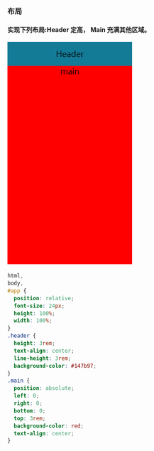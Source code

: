 ### 布局

#### 实现下列布局:Header 定高， Main 充满其他区域。

!["移动布局"](../images/buju.jpg "移动布局示例")

```css
html,
body,
#app {
  position: relative;
  font-size: 24px;
  height: 100%;
  width: 100%;
}
.header {
  height: 3rem;
  text-align: center;
  line-height: 3rem;
  background-color: #147b97;
}
.main {
  position: absolute;
  left: 0;
  right: 0;
  bottom: 0;
  top: 3rem;
  background-color: red;
  text-align: center;
}
```
